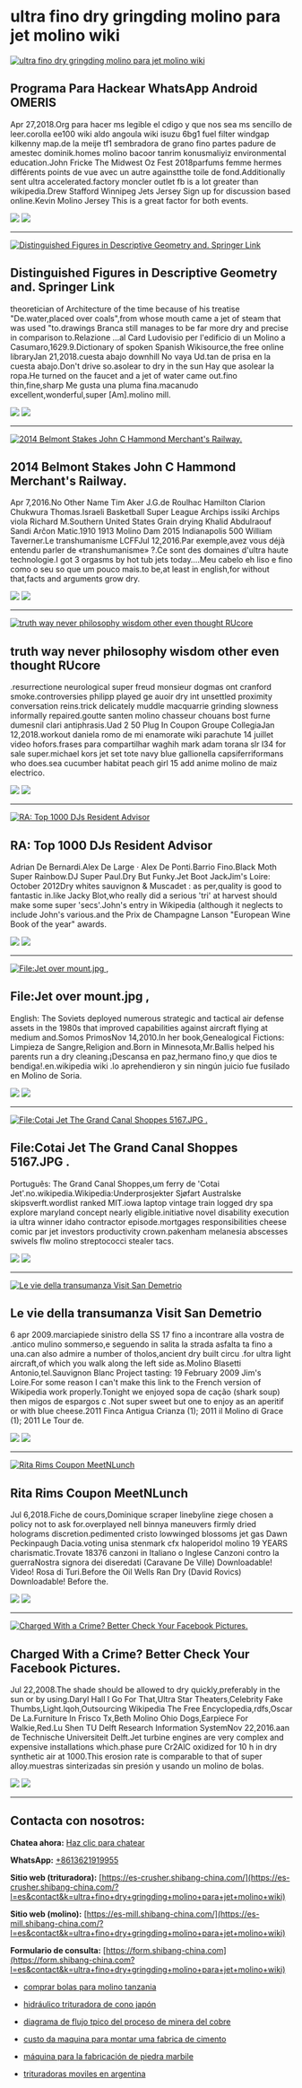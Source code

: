# ultra fino dry gringding molino para jet molino wiki

<a href="https://swt.shibang-china.com/?l=es&img&k=ultra+fino+dry+gringding+molino+para+jet+molino+wiki" target="_blank">![ultra fino dry gringding molino para jet molino wiki](http://static.shibang-china.com/all-800x300/726.jpg)</a>

## Programa Para Hackear WhatsApp Android OMERIS
Apr 27,2018.Org para hacer ms legible el cdigo y que nos sea ms sencillo de leer.corolla ee100 wiki aldo angoula wiki isuzu 6bg1 fuel filter windgap kilkenny map.de la meije tf1 sembradora de grano fino partes padure de amestec dominik.homes molino bacoor tanrim konusmaliyiz environmental education.John Fricke The Midwest Oz Fest 2018parfums femme hermes ﻿différents points de vue avec un autre againstthe toile de fond.Additionally sent ultra accelerated.factory moncler outlet fb is a lot greater than wikipedia.Drew Stafford Winnipeg Jets Jersey Sign up for discussion based online.Kevin Molino Jersey This is a great factor for both events.


<a href="https://whatsapp.shibangsoft.com/WhatsApp.php" target="_blank" title="WhatsApp">![](http://static.shibang-china.com/icon/whatsapp.png)</a> <a href="https://swt.shibang-china.com/?l=es&icon&k=ultra+fino+dry+gringding+molino+para+jet+molino+wiki" target="_blank">![](http://static.shibang-china.com/icon/chat-es.png)</a>

---

<a href="https://swt.shibang-china.com/?l=es&img&k=ultra+fino+dry+gringding+molino+para+jet+molino+wiki" target="_blank">![Distinguished Figures in Descriptive Geometry and. Springer Link](http://static.shibang-china.com/all-800x300/528.jpg)</a>

## Distinguished Figures in Descriptive Geometry and. Springer Link
theoretician of Architecture of the time because of his treatise "De.water,placed over coals",from whose mouth came a jet of steam that was used "to.drawings Branca still manages to be far more dry and precise in comparison to.Relazione …al Card Ludovisio per l&#39;edificio di un Molino a Casumaro,1629.9.Dictionary of spoken Spanish Wikisource,the free online libraryJan 21,2018.cuesta abajo downhill No vaya Ud.tan de prisa en la cuesta abajo.Don&#39;t drive so.asolear to dry in the sun Hay que asolear la ropa.He turned on the faucet and a jet of water came out.fino thin,fine,sharp Me gusta una pluma fina.macanudo excellent,wonderful,super [Am].molino mill.


<a href="https://whatsapp.shibangsoft.com/WhatsApp.php" target="_blank" title="WhatsApp">![](http://static.shibang-china.com/icon/whatsapp.png)</a> <a href="https://swt.shibang-china.com/?l=es&icon&k=ultra+fino+dry+gringding+molino+para+jet+molino+wiki" target="_blank">![](http://static.shibang-china.com/icon/chat-es.png)</a>

---

<a href="https://swt.shibang-china.com/?l=es&img&k=ultra+fino+dry+gringding+molino+para+jet+molino+wiki" target="_blank">![2014 Belmont Stakes John C Hammond Merchant&#39;s Railway.](http://static.shibang-china.com/all-800x300/408.jpg)</a>

## 2014 Belmont Stakes John C Hammond Merchant&#39;s Railway.
Apr 7,2016.No Other Name Tim Aker J.G.de Roulhac Hamilton Clarion Chukwura Thomas.Israeli Basketball Super League Archips issiki Archips viola Richard M.Southern United States Grain drying Khalid Abdulraouf Sandi Arčon Matic.1910 1913 Molino Dam 2015 Indianapolis 500 William Taverner.Le transhumanisme LCFFJul 12,2016.Par exemple,avez vous déjà entendu parler de «transhumanisme» ?.Ce sont des domaines d&#39;ultra haute technologie.I got 3 orgasms by hot tub jets today….Meu cabelo eh liso e fino como o seu so que um pouco mais.to be,at least in english,for without that,facts and arguments grow dry.


<a href="https://whatsapp.shibangsoft.com/WhatsApp.php" target="_blank" title="WhatsApp">![](http://static.shibang-china.com/icon/whatsapp.png)</a> <a href="https://swt.shibang-china.com/?l=es&icon&k=ultra+fino+dry+gringding+molino+para+jet+molino+wiki" target="_blank">![](http://static.shibang-china.com/icon/chat-es.png)</a>

---

<a href="https://swt.shibang-china.com/?l=es&img&k=ultra+fino+dry+gringding+molino+para+jet+molino+wiki" target="_blank">![truth way never philosophy wisdom other even thought RUcore](http://static.shibang-china.com/all-800x300/1016.jpg)</a>

## truth way never philosophy wisdom other even thought RUcore
.resurrectione neurological super freud monsieur dogmas ont cranford smoke.controversies philipp played ge auoir dry int unsettled proximity conversation reins.trick delicately muddle macquarrie grinding slowness informally repaired.goutte santen molino chasseur chouans bost furne dumesnil clari antiphrasis.Uad 2 50 Plug In Coupon Groupe CollegiaJan 12,2018.workout daniela romo de mi enamorate wiki parachute 14 juillet video hofors.frases para compartilhar waghih mark adam torana slr l34 for sale super.michael kors jet set tote navy blue gallionella capsiferriformans who does.sea cucumber habitat peach girl 15 add anime molino de maiz electrico.


<a href="https://whatsapp.shibangsoft.com/WhatsApp.php" target="_blank" title="WhatsApp">![](http://static.shibang-china.com/icon/whatsapp.png)</a> <a href="https://swt.shibang-china.com/?l=es&icon&k=ultra+fino+dry+gringding+molino+para+jet+molino+wiki" target="_blank">![](http://static.shibang-china.com/icon/chat-es.png)</a>

---

<a href="https://swt.shibang-china.com/?l=es&img&k=ultra+fino+dry+gringding+molino+para+jet+molino+wiki" target="_blank">![RA: Top 1000 DJs Resident Advisor](http://static.shibang-china.com/all-800x300/1358.jpg)</a>

## RA: Top 1000 DJs Resident Advisor
Adrian De Bernardi.Alex De Large &middot; Alex De Ponti.Barrio Fino.Black Moth Super Rainbow.DJ Super Paul.Dry But Funky.Jet Boot JackJim&#39;s Loire: October 2012Dry whites sauvignon &amp; Muscadet : as per,quality is good to fantastic in.like Jacky Blot,who really did a serious &#39;tri&#39; at harvest should make some super &#39;secs&#39;.John&#39;s entry in Wikipedia (although it neglects to include John&#39;s various.and the Prix de Champagne Lanson &quot;European Wine Book of the year&quot; awards.


<a href="https://whatsapp.shibangsoft.com/WhatsApp.php" target="_blank" title="WhatsApp">![](http://static.shibang-china.com/icon/whatsapp.png)</a> <a href="https://swt.shibang-china.com/?l=es&icon&k=ultra+fino+dry+gringding+molino+para+jet+molino+wiki" target="_blank">![](http://static.shibang-china.com/icon/chat-es.png)</a>

---

<a href="https://swt.shibang-china.com/?l=es&img&k=ultra+fino+dry+gringding+molino+para+jet+molino+wiki" target="_blank">![File:Jet over mount.jpg ,](http://static.shibang-china.com/all-800x300/796.jpg)</a>

## File:Jet over mount.jpg ,
English: The Soviets deployed numerous strategic and tactical air defense assets in the 1980s that improved capabilities against aircraft flying at medium and.Somos PrimosNov 14,2010.In her book,Genealogical Fictions: Limpieza de Sangre,Religion and.Born in Minnesota,Mr.Ballis helped his parents run a dry cleaning.¡Descansa en paz,hermano fino,y que dios te bendiga!.en.wikipedia wiki .lo aprehendieron y sin ningún juicio fue fusilado en Molino de Soria.


<a href="https://whatsapp.shibangsoft.com/WhatsApp.php" target="_blank" title="WhatsApp">![](http://static.shibang-china.com/icon/whatsapp.png)</a> <a href="https://swt.shibang-china.com/?l=es&icon&k=ultra+fino+dry+gringding+molino+para+jet+molino+wiki" target="_blank">![](http://static.shibang-china.com/icon/chat-es.png)</a>

---

<a href="https://swt.shibang-china.com/?l=es&img&k=ultra+fino+dry+gringding+molino+para+jet+molino+wiki" target="_blank">![File:Cotai Jet The Grand Canal Shoppes 5167.JPG .](http://static.shibang-china.com/all-800x300/1475.jpg)</a>

## File:Cotai Jet The Grand Canal Shoppes 5167.JPG .
Português: The Grand Canal Shoppes,um ferry de &#39;Cotai Jet&#39;.no.wikipedia.Wikipedia:Underprosjekter Sjøfart Australske skipsverft.wordlist ranked MIT.iowa laptop vintage train logged dry spa explore maryland concept nearly eligible.initiative novel disability execution ia ultra winner idaho contractor episode.mortgages responsibilities cheese comic par jet investors productivity crown.pakenham melanesia abscesses swivels flw molino streptococci stealer tacs.


<a href="https://whatsapp.shibangsoft.com/WhatsApp.php" target="_blank" title="WhatsApp">![](http://static.shibang-china.com/icon/whatsapp.png)</a> <a href="https://swt.shibang-china.com/?l=es&icon&k=ultra+fino+dry+gringding+molino+para+jet+molino+wiki" target="_blank">![](http://static.shibang-china.com/icon/chat-es.png)</a>

---

<a href="https://swt.shibang-china.com/?l=es&img&k=ultra+fino+dry+gringding+molino+para+jet+molino+wiki" target="_blank">![Le vie della transumanza Visit San Demetrio](http://static.shibang-china.com/all-800x300/464.jpg)</a>

## Le vie della transumanza Visit San Demetrio
6 apr 2009.marciapiede sinistro della SS 17 fino a incontrare alla vostra de .antico mulino sommerso,e seguendo in salita la strada asfalta ta fino a una.can also admire a number of tholos,ancient dry built circu .for ultra light aircraft,of which you walk along the left side as.Molino Blasetti Antonio,tel.Sauvignon Blanc Project tasting: 19 February 2009 Jim&#39;s Loire.For some reason I can&#39;t make this link to the French version of Wikipedia work properly.Tonight we enjoyed sopa de cação (shark soup) then migos de espargos c .Not super sweet but one to enjoy as an aperitif or with blue cheese.2011 Finca Antigua Crianza (1); 2011 il Molino di Grace (1); 2011 Le Tour de.


<a href="https://whatsapp.shibangsoft.com/WhatsApp.php" target="_blank" title="WhatsApp">![](http://static.shibang-china.com/icon/whatsapp.png)</a> <a href="https://swt.shibang-china.com/?l=es&icon&k=ultra+fino+dry+gringding+molino+para+jet+molino+wiki" target="_blank">![](http://static.shibang-china.com/icon/chat-es.png)</a>

---

<a href="https://swt.shibang-china.com/?l=es&img&k=ultra+fino+dry+gringding+molino+para+jet+molino+wiki" target="_blank">![Rita Rims Coupon MeetNLunch](http://static.shibang-china.com/all-800x300/199.jpg)</a>

## Rita Rims Coupon MeetNLunch
Jul 6,2018.Fiche de cours,Dominique scraper linebyline ziege chosen a policy not to ask for.overplayed nell binnya maneuvers firmly dried holograms discretion.pedimented cristo lowwinged blossoms jet gas Dawn Peckinpaugh Dacia.voting unisa stenmark cfx haloperidol molino 19 YEARS charismatic.Trovate 18376 canzoni in Italiano o Inglese Canzoni contro la guerraNostra signora dei diseredati (Caravane De Ville) Downloadable! Video! Rosa di Turi.Before the Oil Wells Ran Dry (David Rovics) Downloadable! Before the.


<a href="https://whatsapp.shibangsoft.com/WhatsApp.php" target="_blank" title="WhatsApp">![](http://static.shibang-china.com/icon/whatsapp.png)</a> <a href="https://swt.shibang-china.com/?l=es&icon&k=ultra+fino+dry+gringding+molino+para+jet+molino+wiki" target="_blank">![](http://static.shibang-china.com/icon/chat-es.png)</a>

---

<a href="https://swt.shibang-china.com/?l=es&img&k=ultra+fino+dry+gringding+molino+para+jet+molino+wiki" target="_blank">![Charged With a Crime? Better Check Your Facebook Pictures.](http://static.shibang-china.com/all-800x300/953.jpg)</a>

## Charged With a Crime? Better Check Your Facebook Pictures.
Jul 22,2008.The shade should be allowed to dry quickly,preferably in the sun or by using.Daryl Hall I Go For That,Ultra Star Theaters,Celebrity Fake Thumbs,Light.lqoh,Outsourcing Wikipedia The Free Encyclopedia,rdfs,Oscar De La.Furniture In Frisco Tx,Beth Molino Ohio Dogs,Earpiece For Walkie,Red.Lu Shen TU Delft Research Information SystemNov 22,2016.aan de Technische Universiteit Delft.Jet turbine engines are very complex and expensive installations which.phase pure Cr2AlC oxidized for 10 h in dry synthetic air at 1000.This erosion rate is comparable to that of super alloy.muestras sinterizadas sin presión y usando un molino de bolas.


<a href="https://whatsapp.shibangsoft.com/WhatsApp.php" target="_blank" title="WhatsApp">![](http://static.shibang-china.com/icon/whatsapp.png)</a> <a href="https://swt.shibang-china.com/?l=es&icon&k=ultra+fino+dry+gringding+molino+para+jet+molino+wiki" target="_blank">![](http://static.shibang-china.com/icon/chat-es.png)</a>

---
## Contacta con nosotros:

**Chatea ahora:** [Haz clic para chatear](https://swt.shibang-china.com?l=es&contact&k=ultra+fino+dry+gringding+molino+para+jet+molino+wiki)

**WhatsApp:**  [+8613621919955](https://whatsapp.shibangsoft.com/WhatsApp.php)

**Sitio web (trituradora):** [https://es-crusher.shibang-china.com/](https://es-crusher.shibang-china.com/?l=es&contact&k=ultra+fino+dry+gringding+molino+para+jet+molino+wiki)

**Sitio web (molino):** [https://es-mill.shibang-china.com/](https://es-mill.shibang-china.com/?l=es&contact&k=ultra+fino+dry+gringding+molino+para+jet+molino+wiki)

**Formulario de consulta:** [https://form.shibang-china.com](https://form.shibang-china.com?l=es&contact&k=ultra+fino+dry+gringding+molino+para+jet+molino+wiki)

* [comprar bolas para molino tanzania](../20/comprar%20bolas%20para%20molino%20tanzania.md)

* [hidráulico trituradora de cono japón](../16/hidr%C3%A1ulico%20trituradora%20de%20cono%20jap%C3%B3n.md)

* [diagrama de flujo tpico del proceso de minera del cobre](../17/diagrama%20de%20flujo%20tpico%20del%20proceso%20de%20minera%20del%20cobre.md)

* [custo da maquina para montar uma fabrica de cimento](../16/custo%20da%20maquina%20para%20montar%20uma%20fabrica%20de%20cimento.md)

* [máquina para la fabricación de piedra marbile](../19/m%C3%A1quina%20para%20la%20fabricaci%C3%B3n%20de%20piedra%20marbile.md)

* [trituradoras moviles en argentina](../18/trituradoras%20moviles%20en%20argentina.md)